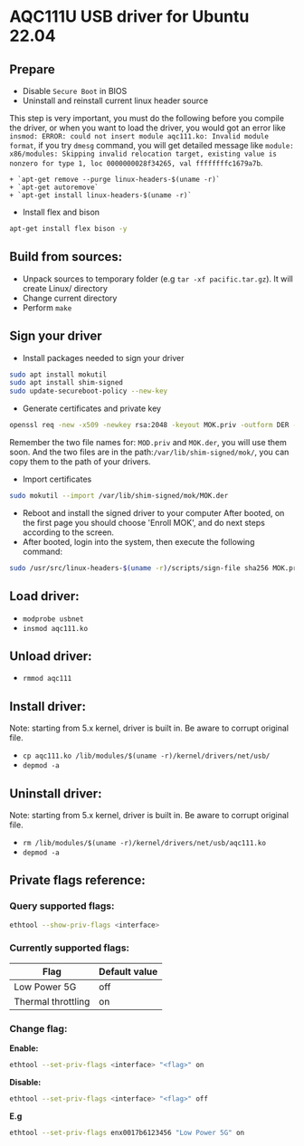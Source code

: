 # AQC111U USB driver for Ubuntu 22.04

## Prepare
* Disable `Secure Boot` in BIOS
* Uninstall and reinstall current linux header source 

This step is very important, you must do the following before you compile the driver, or when you want to load the driver, you would got an error like `insmod: ERROR: could not insert module aqc111.ko: Invalid module format`, if you try `dmesg` command, you will get detailed message like `module: x86/modules: Skipping invalid relocation target, existing value is nonzero for type 1, loc 0000000028f34265, val ffffffffc1679a7b`.
    
    + `apt-get remove --purge linux-headers-$(uname -r)`
    + `apt-get autoremove`
    + `apt-get install linux-headers-$(uname -r)`
* Install flex and bison
```bash
apt-get install flex bison -y
```
## Build from sources:
* Unpack sources to temporary folder (e.g `tar -xf pacific.tar.gz`).
  It will create Linux/ directory 
* Change current directory
* Perform `make` 

## Sign your driver
  + Install packages needed to sign your driver
```bash
sudo apt install mokutil
sudo apt install shim-signed
sudo update-secureboot-policy --new-key
```
  + Generate certificates and private key
```bash
openssl req -new -x509 -newkey rsa:2048 -keyout MOK.priv -outform DER -out MOK.der -nodes -days 36500 -subj "/CN=Descriptive name/"
```
Remember the two file names for: `MOD.priv` and `MOK.der`, you will use them soon. And the two files are in the path:`/var/lib/shim-signed/mok/`, you can copy them to the path of your drivers.
  + Import certificates
```bash
sudo mokutil --import /var/lib/shim-signed/mok/MOK.der
```
  + Reboot and install the signed driver to your computer
After booted, on the first page you should choose 'Enroll MOK', and do next steps according to the screen.
  + After booted, login into the system, then execute the following command:
```bash
sudo /usr/src/linux-headers-$(uname -r)/scripts/sign-file sha256 MOK.priv MOK.der aqc111.ko
```
## Load driver:
* `modprobe usbnet`
* `insmod aqc111.ko`

## Unload driver:
* `rmmod aqc111`

## Install driver:
Note: starting from 5.x kernel, driver is built in. Be aware to corrupt original file.
* `cp aqc111.ko /lib/modules/$(uname -r)/kernel/drivers/net/usb/`
* `depmod -a`

## Uninstall driver:
Note: starting from 5.x kernel, driver is built in. Be aware to corrupt original file.
* `rm /lib/modules/$(uname -r)/kernel/drivers/net/usb/aqc111.ko`
* `depmod -a`

## Private flags reference:
### Query supported flags:
```bash
ethtool --show-priv-flags <interface>
```

### Currently supported flags:

| Flag | Default value |
| -----| ------------- |
| Low Power 5G | off |
| Thermal throttling | on |

### Change flag:

**Enable:**
```bash
ethtool --set-priv-flags <interface> "<flag>" on
```

**Disable:**
```bash
ethtool --set-priv-flags <interface> "<flag>" off
```

**E.g**
```bash
ethtool --set-priv-flags enx0017b6123456 "Low Power 5G" on
```